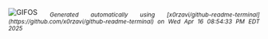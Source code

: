 <div align="justify">
<picture>
    <source media="(prefers-color-scheme: dark)" srcset="https://i.ibb.co/N62X05PY/output-gif.gif">
    <source media="(prefers-color-scheme: light)" srcset="https://i.ibb.co/N62X05PY/output-gif.gif">
    <img alt="GIFOS" src="https://i.ibb.co/N62X05PY/output-gif.gif">
</picture>
<sub><i>Generated automatically using [x0rzavi/github-readme-terminal](https://github.com/x0rzavi/github-readme-terminal) on Wed Apr 16 08:54:33 PM EDT 2025</i></sub>
</div>

<!--  -->